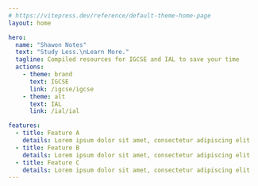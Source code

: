 ```yaml
---
# https://vitepress.dev/reference/default-theme-home-page
layout: home

hero:
  name: "Shawon Notes"
  text: "Study Less.\nLearn More."
  tagline: Compiled resources for IGCSE and IAL to save your time
  actions:
    - theme: brand
      text: IGCSE
      link: /igcse/igcse
    - theme: alt
      text: IAL
      link: /ial/ial

features:
  - title: Feature A
    details: Lorem ipsum dolor sit amet, consectetur adipiscing elit
  - title: Feature B
    details: Lorem ipsum dolor sit amet, consectetur adipiscing elit
  - title: Feature C
    details: Lorem ipsum dolor sit amet, consectetur adipiscing elit
---
```


